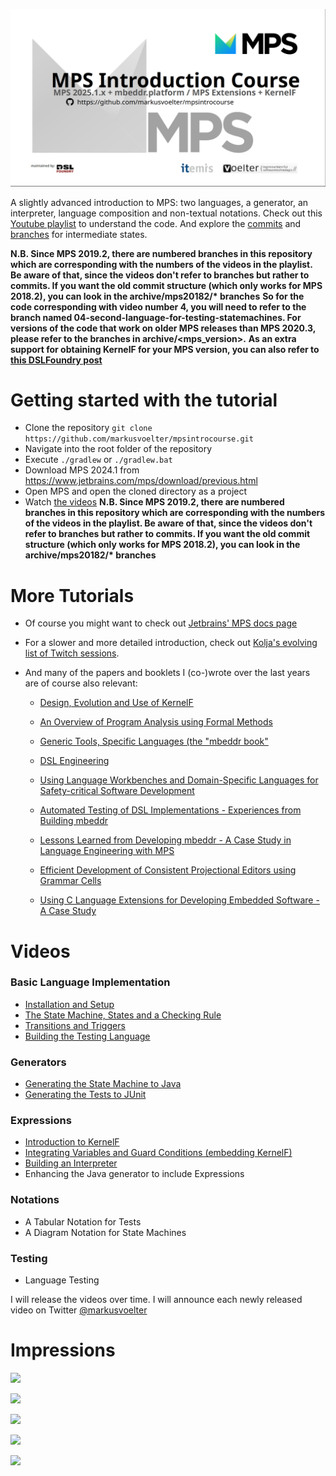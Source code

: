 ![](https://github.com/markusvoelter/mpsintrocourse/blob/master/docs/pres.png)

A slightly advanced introduction to MPS: two languages, a generator, an interpreter, language composition and non-textual notations. Check out this [Youtube playlist](https://www.youtube.com/playlist?list=PLrylAcnrHsvhnmO87Ws7B8h8yrvU2sFMb) to understand the code. And explore the [commits](https://github.com/markusvoelter/mpsintrocourse/commits/master) and [branches](https://github.com/markusvoelter/mpsintrocourse/branches) for intermediate states.

__N.B. Since MPS 2019.2, there are numbered branches in this repository which are corresponding with the numbers of the videos in the playlist. Be aware of that, since the videos don't refer to branches but rather to commits. If you want the old commit structure (which only works for MPS 2018.2), you can look in the archive/mps20182/&ast; branches__
__So for the code corresponding with video number 4, you will need to refer to the branch named 04-second-language-for-testing-statemachines. For versions of the code that work on older MPS releases than MPS 2020.3, please refer to the branches in archive/<mps_version>.__
__As an extra support for obtaining KernelF for your MPS version, you can also refer to [this DSLFoundry post](http://dslfoundry.com/itemis-artifacts-for-mps-2019-3-through-mps-2020-1/)__

# Getting started with the tutorial
* Clone the repository `git clone https://github.com/markusvoelter/mpsintrocourse.git`
* Navigate into the root folder of the repository
* Execute `./gradlew` or `./gradlew.bat`
* Download MPS 2024.1 from https://www.jetbrains.com/mps/download/previous.html
* Open MPS and open the cloned directory as a project
* Watch [the videos](#videos) __N.B. Since MPS 2019.2, there are numbered branches in this repository which are corresponding with the numbers of the videos in the playlist. Be aware of that, since the videos don't refer to branches but rather to commits. If you want the old commit structure (which only works for MPS 2018.2), you can look in the archive/mps20182/&ast; branches__


# More Tutorials

* Of course you might want to check out [Jetbrains' MPS docs page](https://www.jetbrains.com/mps/learn/)
* For a slower and more detailed introduction, check out [Kolja's evolving list of Twitch sessions](https://www.twitch.tv/collections/OR4XS68jXxWXAw).
* And many of the papers and booklets I (co-)wrote over the last years are of course also relevant:

  * [Design, Evolution and Use of KernelF](http://voelter.de/data/books/kernelf-designEvoUse.pdf)

  * [An Overview of Program Analysis using Formal Methods](http://voelter.de/data/books/introToFormalMethodsAndDSLs-1.1.pdf)

  * [Generic Tools, Specific Languages (the "mbeddr book"](http://voelter.de/data/books/GenericToolsSpecificLanguages-1.0-web.pdf)

  * [DSL Engineering](http://voelter.de/dslbook/markusvoelter-dslengineering-1.0.pdf)

  * [Using Language Workbenches and Domain-Specific Languages for Safety-critical Software Development](http://voelter.de/data/pub/MPS-in-Safety-1.0.pdf)

  * [Automated Testing of DSL Implementations - Experiences from Building mbeddr](http://voelter.de/data/pub/sqj2017-languageTesting.pdf)

  * [Lessons Learned from Developing mbeddr - A Case Study in Language Engineering with MPS](http://voelter.de/data/pub/voelterEtAl2017-buildingMbeddr.pdf)

  * [Efficient Development of Consistent Projectional Editors using Grammar Cells](http://voelter.de/data/pub/voelterEtAl-sle2016.pdf)

  * [Using C Language Extensions for Developing Embedded Software - A Case Study](http://voelter.de/data/pub/mbeddr-cs-oopsla2015-preprint.pdf)




# Videos

### Basic Language Implementation

* [Installation and Setup](https://www.youtube.com/watch?v=OKIyaO8NC9c)
* [The State Machine, States and a Checking Rule](https://www.youtube.com/watch?v=MBwNejfO5JM)
* [Transitions and Triggers](https://www.youtube.com/watch?v=ZYTk5wE3oic)
* [Building the Testing Language](https://www.youtube.com/watch?v=XZx61_HtgB0)

### Generators

* [Generating the State Machine to Java](https://youtu.be/i-65_1E3vuI)
* [Generating the Tests to JUnit](https://youtu.be/CV45iCpIVgk)

### Expressions

* [Introduction to KernelF](https://youtu.be/ZDgH1lbDVRc)
* [Integrating Variables and Guard Conditions (embedding KernelF)](https://youtu.be/4eAdWLb-woQ)
* [Building an Interpreter](https://youtu.be/DqicrdcvlNE)
* Enhancing the Java generator to include Expressions

### Notations

* A Tabular Notation for Tests
* A Diagram Notation for State Machines

### Testing

* Language Testing


I will release the videos over time. I will announce each newly released video on Twitter [@markusvoelter](http://twitter.com/markusvoelter)


# Impressions

![](https://raw.githubusercontent.com/markusvoelter/mpsintrocourse/master/docs/sm1.png)


![](https://raw.githubusercontent.com/markusvoelter/mpsintrocourse/master/docs/sm2.png)


![](https://github.com/markusvoelter/mpsintrocourse/blob/master/docs/sm3.png)


![](https://raw.githubusercontent.com/markusvoelter/mpsintrocourse/master/docs/sm5.png)


![](https://raw.githubusercontent.com/markusvoelter/mpsintrocourse/master/docs/sm4.png)
